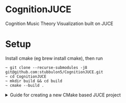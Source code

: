 # CognitionJUCE
Cognition Music Theory Visualization  built on JUCE


# Setup

Install cmake (eg brew install cmake), then run

```
~ git clone --recurse-submodules -j8 git@github.com:stubbulon5/CognitionJUCE.git
~ cd CognitionJUCE
~ mkdir build && cd build
~ cmake --build .
```









<details>
<summary>Guide for creating a new CMake based JUCE project</summary>
# Creating a JUCE Project with CMake
In [this blog post](https://www.nextstudio-daw.org/dev_log/2023/08/14/hello-world/), I will guide you through the process of setting up a JUCE project using CMake. JUCE is a powerful framework for building audio and multimedia applications, and CMake is a widely used tool for generating build systems. By combining these two tools, we can streamline the project setup process and focus on developing our audio application or plugin.

## Step 1: Create a Project Folder
The first step is to create a new project folder on your system. You can name it anything you like, but for this example, let’s call it “MyJUCEProject.”

mkdir MyJUCEProject
## Step 2: Clone JUCE from GitHub
Navigate to your project folder and clone the JUCE repository:
```
cd MyJUCEProject
git clone https://github.com/juce-framework/JUCE.git
```

## Step 3: Copy the CMake Template
After cloning JUCE, locate the “GuiApp” folder within “JUCE/examples/CMake/” and copy its contents into your project’s main directory:
```
cp -r JUCE/examples/CMake/GuiApp/* .
```
If you want to create a plugin, you shoud use this command instead:
```
cp -r JUCE/examples/CMake/AudioPlugin/* .
```

## Step 4: Customize CMakeLists.txt
In the main project directory, open the “CMakeLists.txt” file. Look for line 27:
#add_subdirectory(JUCE)
which should be commented out with a “#” symbol. Remove the “#” to include the cloned JUCE folder in the CMake configuration.

## Step 5: Create a Build Directory
Now, create a separate “build” folder within your project directory to keep the build artifacts organized.

```
mkdir build
```

## Step 6: Generate the Build System
Navigate to the “build” directory in the terminal or command prompt and run CMake from there to generate the build system based on the customized “CMakeLists.txt”:
```
cd build
cmake ..
```

## Step 7: Build the Project
Finally, use the build system to compile your JUCE project. Execute the following command in the “build” directory:
```
cmake --build .
```

And that’s it. If everything wend well. your built is located in the artifacts folder in your build folder. In a real project we would adjust the project name and set useful variables for it in the CMakeLists.txt. Also we would move our source code into a subfolder. But this setup could be a useful starting point and a easy to remember approach.
</details>